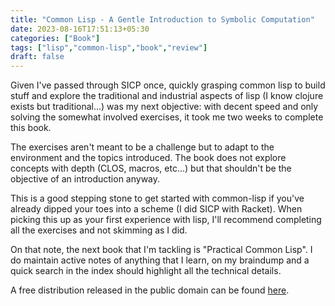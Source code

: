 ```yaml
---
title: "Common Lisp - A Gentle Introduction to Symbolic Computation"
date: 2023-08-16T17:51:13+05:30
categories: ["Book"]
tags: ["lisp","common-lisp","book","review"]
draft: false
---
```


Given I've passed through SICP once, quickly grasping common
lisp to build stuff and explore the
traditional and industrial aspects of lisp (I know clojure exists but
traditional...) was my next objective: with decent speed and only
solving the somewhat involved exercises, it took me two weeks to
complete this book.  

The exercises aren't meant to be a challenge but to adapt to the
environment and the topics introduced. The book does not explore
concepts with depth (CLOS, macros, etc...) but that shouldn't be the
objective of an introduction anyway.  

This is a good stepping stone to get started with common-lisp if
you've already dipped your toes into a scheme (I did SICP with
Racket). When picking this up as your first experience with lisp, I'll
recommend completing all the exercises and not skimming as I did.  

On that note, the next book that I'm tackling is "Practical Common
Lisp". I do maintain active notes of anything that I learn, on my
braindump and a quick search in the index should highlight all the
technical details.  

A free distribution released in the public domain can be found
[here](https://www.cs.cmu.edu/~dst/LispBook/).  
